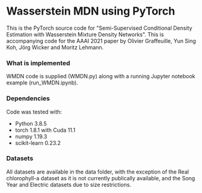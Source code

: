 # Wasserstein MDN using PyTorch
This is the PyTorch source code for "Semi-Supervised Conditional Density Estimation with Wasserstein Mixture Density Networks".
This is accompanying code for the AAAI 2021 paper by Olivier Graffeuille, Yun Sing Koh, Jörg Wicker and Moritz Lehmann.

### What is implemented
WMDN code is supplied (WMDN.py) along with a running Jupyter notebook example (run_WMDN.ipynb).

### Dependencies
Code was tested with:
- Python 3.8.5
- torch 1.8.1 with Cuda 11.1
- numpy 1.19.3
- scikit-learn 0.23.2

### Datasets
All datasets are available in the data folder, with the exception of the Real chlorophyll-a dataset as it is not currently publically available, and the Song Year and Electric datasets due to size restrictions.
